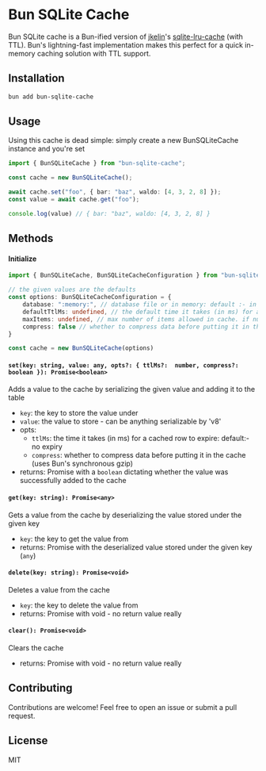 # Bun SQLite Cache
Bun SQLite cache is a Bun-ified version of [jkelin](https://github.com/jkelin)'s [sqlite-lru-cache](https://github.com/jkelin/cache-sqlite-lru-ttl) (with TTL). Bun's lightning-fast implementation makes this perfect for a quick in-memory caching solution with TTL support.

## Installation
```bash
bun add bun-sqlite-cache
```

## Usage
Using this cache is dead simple: simply create a new BunSQLiteCache instance and you're set
```typescript
import { BunSQLiteCache } from "bun-sqlite-cache";

const cache = new BunSQLiteCache();

await cache.set("foo", { bar: "baz", waldo: [4, 3, 2, 8] });
const value = await cache.get("foo");

console.log(value) // { bar: "baz", waldo: [4, 3, 2, 8] }
```

## Methods
#### Initialize
```typescript
import { BunSQLiteCache, BunSQLiteCacheConfiguration } from "bun-sqlite-cache";

// the given values are the defaults
const options: BunSQLiteCacheConfiguration = {
    database: ":memory:", // database file or in memory: default :- in memory sqlite table
    defaultTtlMs: undefined, // the default time it takes (in ms) for a cached row to expire: default :- no expiry
    maxItems: undefined, // max number of items allowed in cache. if number of items is exceeded then LRU eviction policy is used: default :- no limit
    compress: false // whether to compress data before putting it in the cache (uses Bun's synchronous gzip)
}

const cache = new BunSQLiteCache(options)
```
#### `set(key: string, value: any, opts?: { ttlMs?:  number, compress?: boolean }): Promise<boolean>`
Adds a value to the cache by serializing the given value and adding it to the table
- `key`: the key to store the value under
- `value`: the value to store - can be anything serializable by 'v8'
- opts:
    - `ttlMs`: the time it takes (in ms) for a cached row to expire: default:- no expiry
    - `compress`: whether to compress data before putting it in the cache (uses Bun's synchronous gzip)
- returns: Promise with a `boolean` dictating whether the value was successfully added to the cache

#### `get(key: string): Promise<any>`
Gets a value from the cache by deserializing the value stored under the given key
- `key`: the key to get the value from
- returns: Promise with the deserialized value stored under the given key (`any`)

#### `delete(key: string): Promise<void>`
Deletes a value from the cache
- `key`: the key to delete the value from
- returns: Promise with void - no return value really

#### `clear(): Promise<void>`
Clears the cache
- returns: Promise with void - no return value really

## Contributing
Contributions are welcome! Feel free to open an issue or submit a pull request.

## License
MIT
